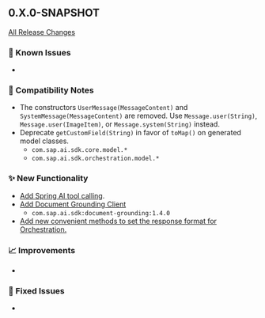 ## 0.X.0-SNAPSHOT

[All Release Changes](https://github.com/SAP/ai-sdk-java/releases/)

### 🚧 Known Issues

-

### 🔧 Compatibility Notes

- The constructors `UserMessage(MessageContent)` and `SystemMessage(MessageContent)` are removed. Use `Message.user(String)`, `Message.user(ImageItem)`, or `Message.system(String)` instead.
- Deprecate `getCustomField(String)` in favor of `toMap()` on generated model classes.
  - `com.sap.ai.sdk.core.model.*`
  - `com.sap.ai.sdk.orchestration.model.*`

### ✨ New Functionality

- [Add Spring AI tool calling](../guides/SPRING_AI_INTEGRATION.md#tool-calling).
- [Add Document Grounding Client](https://github.com/SAP/ai-sdk-java/tree/main/docs/guides/GROUNDING.md)
  - `com.sap.ai.sdk:document-grounding:1.4.0` 
- [Add new convenient methods to set the response format for Orchestration.](https://github.com/SAP/ai-sdk-java/tree/main/docs/guides/ORCHESTRATION_CHAT_COMPLETION.md#set-a-response-format)

### 📈 Improvements

-

### 🐛 Fixed Issues

- 
